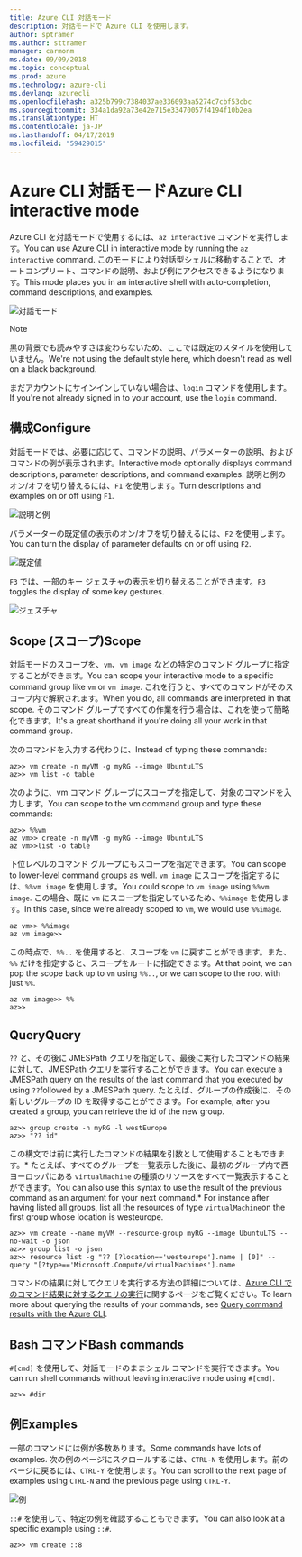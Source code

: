 ```yaml
---
title: Azure CLI 対話モード
description: 対話モードで Azure CLI を使用します。
author: sptramer
ms.author: sttramer
manager: carmonm
ms.date: 09/09/2018
ms.topic: conceptual
ms.prod: azure
ms.technology: azure-cli
ms.devlang: azurecli
ms.openlocfilehash: a325b799c7384037ae336093aa5274c7cbf53cbc
ms.sourcegitcommit: 334a1da92a73e42e715e33470057f4194f10b2ea
ms.translationtype: HT
ms.contentlocale: ja-JP
ms.lasthandoff: 04/17/2019
ms.locfileid: "59429015"
---
```

# <a name="azure-cli-interactive-mode"></a><span data-ttu-id="c19e2-103">Azure CLI 対話モード</span><span class="sxs-lookup"><span data-stu-id="c19e2-103">Azure CLI interactive mode</span></span>

<span data-ttu-id="c19e2-104">Azure CLI を対話モードで使用するには、`az interactive` コマンドを実行します。</span><span class="sxs-lookup"><span data-stu-id="c19e2-104">You can use Azure CLI in interactive mode by running the `az interactive` command.</span></span>
<span data-ttu-id="c19e2-105">このモードにより対話型シェルに移動することで、オートコンプリート、コマンドの説明、および例にアクセスできるようになります。</span><span class="sxs-lookup"><span data-stu-id="c19e2-105">This mode places you in an interactive shell with auto-completion, command descriptions, and examples.</span></span>

![対話モード](./media/interactive-azure-cli/webapp-create.png)

> [!NOTE]
> <span data-ttu-id="c19e2-107">黒の背景でも読みやすさは変わらないため、ここでは既定のスタイルを使用していません。</span><span class="sxs-lookup"><span data-stu-id="c19e2-107">We're not using the default style here, which doesn't read as well on a black background.</span></span>

<span data-ttu-id="c19e2-108">まだアカウントにサインインしていない場合は、`login` コマンドを使用します。</span><span class="sxs-lookup"><span data-stu-id="c19e2-108">If you're not already signed in to your account, use the `login` command.</span></span>

## <a name="configure"></a><span data-ttu-id="c19e2-109">構成</span><span class="sxs-lookup"><span data-stu-id="c19e2-109">Configure</span></span>

<span data-ttu-id="c19e2-110">対話モードでは、必要に応じて、コマンドの説明、パラメーターの説明、およびコマンドの例が表示されます。</span><span class="sxs-lookup"><span data-stu-id="c19e2-110">Interactive mode optionally displays command descriptions, parameter descriptions, and command examples.</span></span>
<span data-ttu-id="c19e2-111">説明と例のオン/オフを切り替えるには、`F1` を使用します。</span><span class="sxs-lookup"><span data-stu-id="c19e2-111">Turn descriptions and examples on or off using `F1`.</span></span>

![説明と例](./media/interactive-azure-cli/descriptions-and-examples.png)

<span data-ttu-id="c19e2-113">パラメーターの既定値の表示のオン/オフを切り替えるには、`F2` を使用します。</span><span class="sxs-lookup"><span data-stu-id="c19e2-113">You can turn the display of parameter defaults on or off using `F2`.</span></span>

![既定値](./media/interactive-azure-cli/defaults.png)

<span data-ttu-id="c19e2-115">`F3` では、一部のキー ジェスチャの表示を切り替えることができます。</span><span class="sxs-lookup"><span data-stu-id="c19e2-115">`F3` toggles the display of some key gestures.</span></span>

![ジェスチャ](./media/interactive-azure-cli/gestures.png)

## <a name="scope"></a><span data-ttu-id="c19e2-117">Scope (スコープ)</span><span class="sxs-lookup"><span data-stu-id="c19e2-117">Scope</span></span>

<span data-ttu-id="c19e2-118">対話モードのスコープを、`vm`、`vm image` などの特定のコマンド グループに指定することができます。</span><span class="sxs-lookup"><span data-stu-id="c19e2-118">You can scope your interactive mode to a specific command group like `vm` or `vm image`.</span></span>
<span data-ttu-id="c19e2-119">これを行うと、すべてのコマンドがそのスコープ内で解釈されます。</span><span class="sxs-lookup"><span data-stu-id="c19e2-119">When you do, all commands are interpreted in that scope.</span></span>
<span data-ttu-id="c19e2-120">そのコマンド グループですべての作業を行う場合は、これを使って簡略化できます。</span><span class="sxs-lookup"><span data-stu-id="c19e2-120">It's a great shorthand if you're doing all your work in that command group.</span></span>

<span data-ttu-id="c19e2-121">次のコマンドを入力する代わりに、</span><span class="sxs-lookup"><span data-stu-id="c19e2-121">Instead of typing these commands:</span></span>

```azurecli
az>> vm create -n myVM -g myRG --image UbuntuLTS
az>> vm list -o table
```

<span data-ttu-id="c19e2-122">次のように、vm コマンド グループにスコープを指定して、対象のコマンドを入力します。</span><span class="sxs-lookup"><span data-stu-id="c19e2-122">You can scope to the vm command group and type these commands:</span></span>

```azurecli
az>> %%vm
az vm>> create -n myVM -g myRG --image UbuntuLTS
az vm>>list -o table
```

<span data-ttu-id="c19e2-123">下位レベルのコマンド グループにもスコープを指定できます。</span><span class="sxs-lookup"><span data-stu-id="c19e2-123">You can scope to lower-level command groups as well.</span></span>
<span data-ttu-id="c19e2-124">`vm image` にスコープを指定するには、`%%vm image` を使用します。</span><span class="sxs-lookup"><span data-stu-id="c19e2-124">You could scope to `vm image` using `%%vm image`.</span></span>
<span data-ttu-id="c19e2-125">この場合、既に `vm` にスコープを指定しているため、`%%image` を使用します。</span><span class="sxs-lookup"><span data-stu-id="c19e2-125">In this case, since we're already scoped to `vm`, we would use `%%image`.</span></span>

```azurecli
az vm>> %%image
az vm image>>
```

<span data-ttu-id="c19e2-126">この時点で、`%%..` を使用すると、スコープを `vm` に戻すことができます。また、`%%` だけを指定すると、スコープをルートに指定できます。</span><span class="sxs-lookup"><span data-stu-id="c19e2-126">At that point, we can pop the scope back up to `vm` using `%%..`, or we can scope to the root with just `%%`.</span></span>

```azurecli
az vm image>> %%
az>>
```

## <a name="query"></a><span data-ttu-id="c19e2-127">Query</span><span class="sxs-lookup"><span data-stu-id="c19e2-127">Query</span></span>

<span data-ttu-id="c19e2-128">`??` と、その後に JMESPath クエリを指定して、最後に実行したコマンドの結果に対して、JMESPath クエリを実行することができます。</span><span class="sxs-lookup"><span data-stu-id="c19e2-128">You can execute a JMESPath query on the results of the last command that you executed by using `??`followed by a JMESPath query.</span></span>
<span data-ttu-id="c19e2-129">たとえば、グループの作成後に、その新しいグループの ID を取得することができます。</span><span class="sxs-lookup"><span data-stu-id="c19e2-129">For example, after you created a group, you can retrieve the id of the new group.</span></span>

```azurecli
az>> group create -n myRG -l westEurope
az>> "?? id"
```

<span data-ttu-id="c19e2-130">この構文では前に実行したコマンドの結果を引数として使用することもできます。\* たとえば、すべてのグループを一覧表示した後に、最初のグループ内で西ヨーロッパにある `virtualMachine` の種類のリソースをすべて一覧表示することができます。</span><span class="sxs-lookup"><span data-stu-id="c19e2-130">You can also use this syntax to use the result of the previous command as an argument for your next command.\* For instance after having listed all groups, list all the resources of type `virtualMachine`on the first group whose location is westeurope.</span></span> 

```azurecli
az>> vm create --name myVM --resource-group myRG --image UbuntuLTS --no-wait -o json
az>> group list -o json
az>> resource list -g "?? [?location=='westeurope'].name | [0]" --query "[?type=='Microsoft.Compute/virtualMachines'].name
```

<span data-ttu-id="c19e2-131">コマンドの結果に対してクエリを実行する方法の詳細については、[Azure CLI でのコマンド結果に対するクエリの実行](query-azure-cli.md)に関するページをご覧ください。</span><span class="sxs-lookup"><span data-stu-id="c19e2-131">To learn more about querying the results of your commands, see [Query command results with the Azure CLI](query-azure-cli.md).</span></span>

## <a name="bash-commands"></a><span data-ttu-id="c19e2-132">Bash コマンド</span><span class="sxs-lookup"><span data-stu-id="c19e2-132">Bash commands</span></span>

<span data-ttu-id="c19e2-133">`#[cmd]` を使用して、対話モードのままシェル コマンドを実行できます。</span><span class="sxs-lookup"><span data-stu-id="c19e2-133">You can run shell commands without leaving interactive mode using `#[cmd]`.</span></span>

```azurecli
az>> #dir
```

## <a name="examples"></a><span data-ttu-id="c19e2-134">例</span><span class="sxs-lookup"><span data-stu-id="c19e2-134">Examples</span></span>

<span data-ttu-id="c19e2-135">一部のコマンドには例が多数あります。</span><span class="sxs-lookup"><span data-stu-id="c19e2-135">Some commands have lots of examples.</span></span>
<span data-ttu-id="c19e2-136">次の例のページにスクロールするには、`CTRL-N` を使用します。前のページに戻るには、`CTRL-Y` を使用します。</span><span class="sxs-lookup"><span data-stu-id="c19e2-136">You can scroll to the next page of examples using `CTRL-N` and the previous page using `CTRL-Y`.</span></span>

![例](./media/interactive-azure-cli/examples.png)

<span data-ttu-id="c19e2-138">`::#` を使用して、特定の例を確認することもできます。</span><span class="sxs-lookup"><span data-stu-id="c19e2-138">You can also look at a specific example using `::#`.</span></span>

```azurecli
az>> vm create ::8
```
